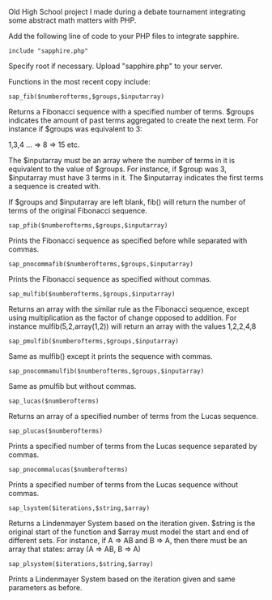 Old High School project I made during a debate tournament integrating some abstract math matters with PHP.

Add the following line of code to your PHP files to integrate sapphire.  

```
include "sapphire.php"
```
Specify root if necessary.  Upload "sapphire.php" to your server.


Functions in the most recent copy include:
```
sap_fib($numberofterms,$groups,$inputarray)
```
Returns a Fibonacci sequence with a specified number of terms.  $groups indicates the amount of past terms aggregated to create the next term.  For instance if $groups was equivalent to 3:

1,3,4 … => 8 => 15 etc.

The $inputarray must be an array where the number of terms in it is equivalent to the value of $groups.  For instance, if $group was 3, $inputarray must have 3 terms in it.  The $inputarray indicates the first terms a sequence is created with.

If $groups and $inputarray are left blank, fib() will return the number of terms of the original Fibonacci sequence.

```
sap_pfib($numberofterms,$groups,$inputarray)
```
Prints the Fibonacci sequence as specified before while separated with commas.

```
sap_pnocommafib($numberofterms,$groups,$inputarray)
```
Prints the Fibonacci sequence as specified without commas.

```
sap_mulfib($numberofterms,$groups,$inputarray)
```
Returns an array with the similar rule as the Fibonacci sequence, except using multiplication as the factor of change opposed to addition.  For instance mulfib(5,2,array(1,2)) will return an array with the values 1,2,2,4,8

```
sap_pmulfib($numberofterms,$groups,$inputarray)
```
Same as mulfib() except it prints the sequence with commas.

```
sap_pnocommamulfib($numberofterms,$groups,$inputarray)
```
Same as pmulfib but without commas.

```
sap_lucas($numberofterms)
```
Returns an array of a specified number of terms from the Lucas sequence.

```
sap_plucas($numberofterms)
```
Prints a specified number of terms from the Lucas sequence separated by commas.

```
sap_pnocommalucas($numberofterms)
```
Prints a specified number of terms from the Lucas sequence without commas.

```
sap_lsystem($iterations,$string,$array)
```
Returns a Lindenmayer System based on the iteration given.  $string is the original start of the function and $array must model the start and end of different sets.  For instance, if A => AB and B => A, then there must be an array that states: array (A => AB, B => A)

```
sap_plsystem($iterations,$string,$array)
```
Prints a Lindenmayer System based on the iteration given and same parameters as before.
